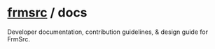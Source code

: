 # [frmsrc](https://github.com/frmsrc) / docs
Developer documentation, contribution guidelines, &amp; design guide for FrmSrc.
